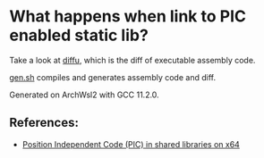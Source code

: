 # What happens when link to PIC enabled static lib?

Take a look at [diffu](./dis/diffu.patch), which is the diff of executable assembly code.

[gen.sh](./gen.sh) compiles and generates assembly code and diff.

Generated on ArchWsl2 with GCC 11.2.0.

## References:

- [Position Independent Code (PIC) in shared libraries on x64](https://eli.thegreenplace.net/2011/11/11/position-independent-code-pic-in-shared-libraries-on-x64)
